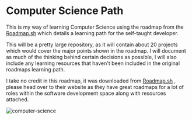 # Computer Science Path

This is my way of learning Computer Science using the roadmap from the [Roadmap.sh](https://roadmap.sh/computer-science) which details a learning path for the self-taught developer.

This will be a pretty large repository, as it will contain about 20 projects which would cover the major points shown in the roadmap. I will document as much of the thinking behind certain decisions as possible, I will also include any learning resources that haven't been included in the original roadmaps learning path.

I take no credit in this roadmap, it was downloaded from [Roadmap.sh](https://roadmap.sh/computer-science) , please head over to their website as they have great roadmaps for a lot of roles within the software development space along with resources attached.

![computer-science](https://github.com/oddnation/computer-science-path/assets/172120165/3d0c3be2-b1eb-4fe9-bb6d-b6e003ecb05e)
